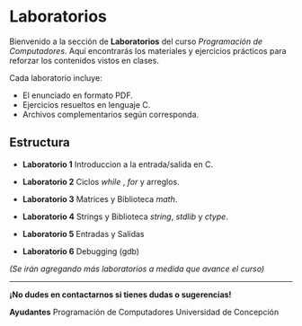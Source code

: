 # Laboratorios

Bienvenido a la sección de **Laboratorios** del curso _Programación de Computadores_. Aquí encontrarás los materiales y ejercicios prácticos para reforzar los contenidos vistos en clases.

Cada laboratorio incluye:
- El enunciado en formato PDF.
- Ejercicios resueltos en lenguaje C.
- Archivos complementarios según corresponda.

## Estructura

- **Laboratorio 1**
  Introduccion a la entrada/salida en C.

- **Laboratorio 2**
  Ciclos _while_ , _for_ y arreglos.

- **Laboratorio 3**
  Matrices y Biblioteca _math_.

- **Laboratorio 4**
  Strings y Biblioteca _string_, _stdlib_ y _ctype_.

- **Laboratorio 5**
  Entradas y Salidas

- **Laboratorio 6**
  Debugging (gdb)

*(Se irán agregando más laboratorios a medida que avance el curso)*

---

**¡No dudes en contactarnos si tienes dudas o sugerencias!**

**Ayudantes**
Programación de Computadores
Universidad de Concepción
